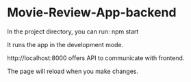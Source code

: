 # Movie-Review-App-backend
In the project directory, you can run: npm start

It runs the app in the development mode.

http://localhost:8000 offers API to communicate with frontend.

The page will reload when you make changes.

